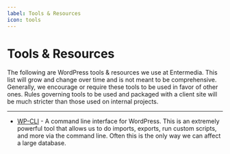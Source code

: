 ```yaml
---
label: Tools & Resources
icon: tools
---
```


# Tools & Resources

The following are WordPress tools & resources we use at Entermedia. This list will grow and change over time and is not meant to be comprehensive. Generally, we encourage or require these tools to be used in favor of other ones. Rules governing tools to be used and packaged with a client site will be much stricter than those used on internal projects.

---

- [WP-CLI](https://wp-cli.org/) - A command line interface for WordPress. This is an extremely powerful tool that allows us to do imports, exports, run custom scripts, and more via the command line. Often this is the only way we can affect a large database.
